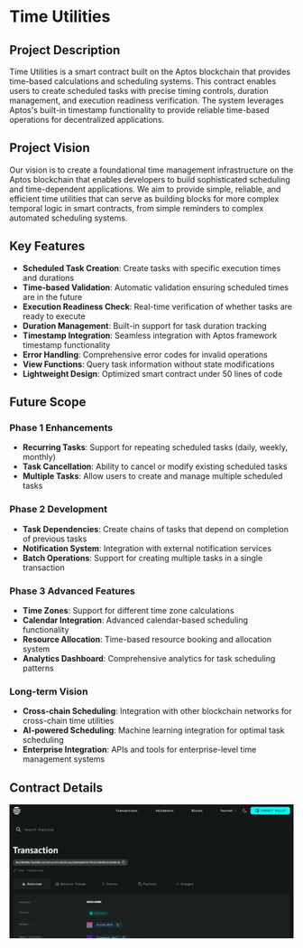 # Time Utilities

## Project Description

Time Utilities is a smart contract built on the Aptos blockchain that provides time-based calculations and scheduling systems. This contract enables users to create scheduled tasks with precise timing controls, duration management, and execution readiness verification. The system leverages Aptos's built-in timestamp functionality to provide reliable time-based operations for decentralized applications.

## Project Vision

Our vision is to create a foundational time management infrastructure on the Aptos blockchain that enables developers to build sophisticated scheduling and time-dependent applications. We aim to provide simple, reliable, and efficient time utilities that can serve as building blocks for more complex temporal logic in smart contracts, from simple reminders to complex automated scheduling systems.

## Key Features

- **Scheduled Task Creation**: Create tasks with specific execution times and durations
- **Time-based Validation**: Automatic validation ensuring scheduled times are in the future
- **Execution Readiness Check**: Real-time verification of whether tasks are ready to execute
- **Duration Management**: Built-in support for task duration tracking
- **Timestamp Integration**: Seamless integration with Aptos framework timestamp functionality
- **Error Handling**: Comprehensive error codes for invalid operations
- **View Functions**: Query task information without state modifications
- **Lightweight Design**: Optimized smart contract under 50 lines of code

## Future Scope

### Phase 1 Enhancements
- **Recurring Tasks**: Support for repeating scheduled tasks (daily, weekly, monthly)
- **Task Cancellation**: Ability to cancel or modify existing scheduled tasks
- **Multiple Tasks**: Allow users to create and manage multiple scheduled tasks

### Phase 2 Development
- **Task Dependencies**: Create chains of tasks that depend on completion of previous tasks
- **Notification System**: Integration with external notification services
- **Batch Operations**: Support for creating multiple tasks in a single transaction

### Phase 3 Advanced Features
- **Time Zones**: Support for different time zone calculations
- **Calendar Integration**: Advanced calendar-based scheduling functionality
- **Resource Allocation**: Time-based resource booking and allocation system
- **Analytics Dashboard**: Comprehensive analytics for task scheduling patterns

### Long-term Vision
- **Cross-chain Scheduling**: Integration with other blockchain networks for cross-chain time utilities
- **AI-powered Scheduling**: Machine learning integration for optimal task scheduling
- **Enterprise Integration**: APIs and tools for enterprise-level time management systems

## Contract Details

![alt text](image-1.png)